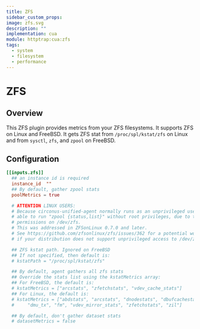 ```yaml
---
title: ZFS
sidebar_custom_props:
image: zfs.svg
description: ""
implementation: cua
module: httptrap:cua:zfs
tags:
  - system
  - filesystem
  - performance
---
```


# ZFS

## Overview

This ZFS plugin provides metrics from your ZFS filesystems. It supports ZFS on
Linux and FreeBSD. It gets ZFS stat from `/proc/spl/kstat/zfs` on Linux and
from `sysctl`, `zfs`, and `zpool` on FreeBSD.

## Configuration

```toml
[[inputs.zfs]]
  ## an instance id is required
  instance_id  ""
  ## By default, gather zpool stats
  poolMetrics = true

  # ATTENTION LINUX USERS:
  # Because circonus-unified-agent normally runs as an unprivileged user, it may not be
  # able to run "zpool {status,list}" without root privileges, due to the
  # permissions on /dev/zfs.
  # This was addressed in ZFSonLinux 0.7.0 and later.
  # See https://github.com/zfsonlinux/zfs/issues/362 for a potential workaround
  # if your distribution does not support unprivileged access to /dev/zfs.

  ## ZFS kstat path. Ignored on FreeBSD
  ## If not specified, then default is:
  # kstatPath = "/proc/spl/kstat/zfs"

  ## By default, agent gathers all zfs stats
  ## Override the stats list using the kstatMetrics array:
  ## For FreeBSD, the default is:
  # kstatMetrics = ["arcstats", "zfetchstats", "vdev_cache_stats"]
  ## For Linux, the default is:
  # kstatMetrics = ["abdstats", "arcstats", "dnodestats", "dbufcachestats",
  #     "dmu_tx", "fm", "vdev_mirror_stats", "zfetchstats", "zil"]

  ## By default, don't gather dataset stats
  # datasetMetrics = false
```
